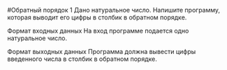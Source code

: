 #Обратный порядок 1
Дано натуральное число. Напишите программу, которая выводит его цифры в столбик в обратном порядке.

Формат входных данных 
На вход программе подается одно натуральное число.

Формат выходных данных
Программа должна вывести цифры введенного числа в столбик в обратном порядке.